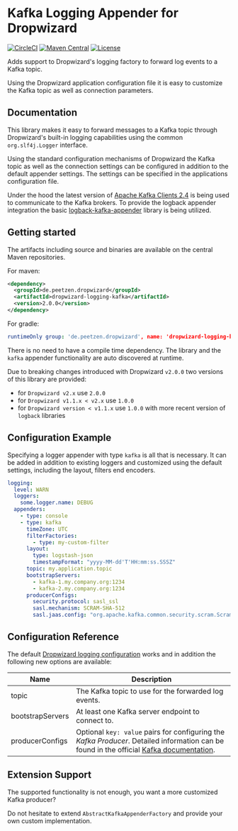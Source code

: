 # Kafka Logging Appender for Dropwizard
[![CircleCI](https://img.shields.io/circleci/build/gh/peetzen/dropwizard-logging-kafka)](https://circleci.com/gh/peetzen/dropwizard-logging-kafka/)
[![Maven Central](https://maven-badges.herokuapp.com/maven-central/de.peetzen.dropwizard/dropwizard-logging-kafka/badge.svg)](https://maven-badges.herokuapp.com/maven-central/de.peetzen.dropwizard/dropwizard-logging-kafka)
[![License](https://img.shields.io/github/license/peetzen/dropwizard-logging-kafka)](http://www.apache.org/licenses/LICENSE-2.0.html)

Adds support to Dropwizard's logging factory to forward log events to a Kafka topic.

Using the Dropwizard application configuration file it is easy to customize the Kafka topic as well as connection parameters.

## Documentation
This library makes it easy to forward messages to a Kafka topic through Dropwizard's built-in logging capabilities using the common `org.slf4j.Logger` interface.

Using the standard configuration mechanisms of Dropwizard the Kafka topic as well as the connection settings can be configured in addition to the default appender settings. The settings can be specified in the applications configuration file.

Under the hood the latest version of [Apache Kafka Clients 2.4](https://www.apache.org/dist/kafka/2.4.0/RELEASE_NOTES.html) is being used to communicate to the Kafka brokers. To provide the logback appender integration the basic [logback-kafka-appender](https://github.com/danielwegener/logback-kafka-appender) library is being utilized.

## Getting started
The artifacts including source and binaries are available on the central Maven repositories.

For maven: 
```xml
<dependency>
  <groupId>de.peetzen.dropwizard</groupId>
  <artifactId>dropwizard-logging-kafka</artifactId>
  <version>2.0.0</version>
</dependency>
```

For gradle:
```yaml
runtimeOnly group: 'de.peetzen.dropwizard', name: 'dropwizard-logging-kafka', version: '2.0.0'
```

There is no need to have a compile time dependency. The library and the `kafka` appender functionality are auto discovered at runtime.

Due to breaking changes introduced with Dropwizard `v2.0.0` two versions of this library are provided:
* for `Dropwizard v2.x` use `2.0.0`
* for `Dropwizard v1.1.x < v2.x` use `1.0.0`
* for `Dropwizard version < v1.1.x` use `1.0.0` with more recent version of `logback` libraries

## Configuration Example
Specifying a logger appender with type `kafka` is all that is necessary. It can be added in addition to existing loggers and customized using the default settings, including the layout, filters end encoders.

```yaml
logging:
  level: WARN
  loggers:
    some.logger.name: DEBUG
  appenders:
    - type: console
    - type: kafka
      timeZone: UTC
      filterFactories:
        - type: my-custom-filter
      layout:
        type: logstash-json
        timestampFormat: "yyyy-MM-dd'T'HH:mm:ss.SSSZ"
      topic: my.application.topic
      bootstrapServers:
        - kafka-1.my.company.org:1234
        - kafka-2.my.company.org:1234
      producerConfigs:
        security.protocol: sasl_ssl
        sasl.mechanism: SCRAM-SHA-512
        sasl.jaas.config: "org.apache.kafka.common.security.scram.ScramLoginModule required username=\"<username>\" password=\"<password>\";"
```

## Configuration Reference

The default [Dropwizard logging configuration](https://www.dropwizard.io/en/stable/manual/configuration.html#logging) works and in addition the following new options are available:

Name | Description
------------ | -------------
topic | The Kafka topic to use for the forwarded log events.
bootstrapServers | At least one Kafka server endpoint to connect to.
producerConfigs | Optional `key: value` pairs for configuring the _Kafka Producer_. Detailed information can be found in the official [Kafka documentation](http://kafka.apache.org/documentation.html#producerconfigs).

## Extension Support
The supported functionality is not enough, you want a more customized Kafka producer?

Do not hesitate to extend `AbstractKafkaAppenderFactory` and provide your own custom implementation.